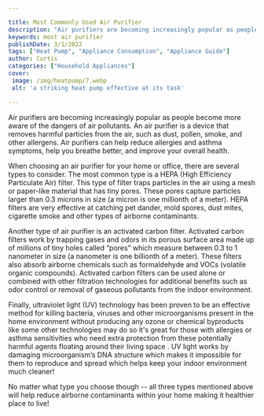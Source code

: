 ```yaml
---

title: Most Commonly Used Air Purifier
description: "Air purifiers are becoming increasingly popular as people become more aware of the dangers of air pollutants. An air purifier is a...take a moment to check it out "
keywords: most air purifier
publishDate: 3/1/2022
tags: ["Heat Pump", "Appliance Consumption", "Appliance Guide"]
author: Curtis
categories: ["Household Appliances"]
cover: 
 image: /img/heatpump/7.webp
 alt: 'a striking heat pump effective at its task'

---
```


Air purifiers are becoming increasingly popular as people become more aware of the dangers of air pollutants. An air purifier is a device that removes harmful particles from the air, such as dust, pollen, smoke, and other allergens. Air purifiers can help reduce allergies and asthma symptoms, help you breathe better, and improve your overall health.

When choosing an air purifier for your home or office, there are several types to consider. The most common type is a HEPA (High Efficiency Particulate Air) filter. This type of filter traps particles in the air using a mesh or paper-like material that has tiny pores. These pores capture particles larger than 0.3 microns in size (a micron is one millionth of a meter). HEPA filters are very effective at catching pet dander, mold spores, dust mites, cigarette smoke and other types of airborne contaminants.

Another type of air purifier is an activated carbon filter. Activated carbon filters work by trapping gases and odors in its porous surface area made up of millions of tiny holes called “pores” which measure between 0.3 to 1 nanometer in size (a nanometer is one billionth of a meter). These filters also absorb airborne chemicals such as formaldehyde and VOCs (volatile organic compounds). Activated carbon filters can be used alone or combined with other filtration technologies for additional benefits such as odor control or removal of gaseous pollutants from the indoor environment.

Finally, ultraviolet light (UV) technology has been proven to be an effective method for killing bacteria, viruses and other microorganisms present in the home environment without producing any ozone or chemical byproducts like some other technologies may do so it's great for those with allergies or asthma sensitivities who need extra protection from these potentially harmful agents floating around their living space . UV light works by damaging microorganism’s DNA structure which makes it impossible for them to reproduce and spread which helps keep your indoor environment much cleaner! 

No matter what type you choose though -- all three types mentioned above will help reduce airborne contaminants within your home making it healthier place to live!
